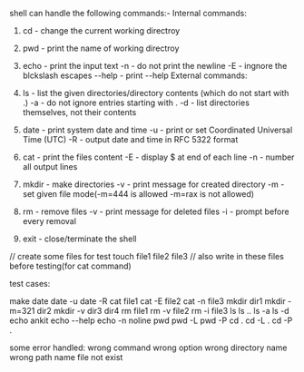 shell can handle the following commands:-
Internal commands:
1. cd - change the current working directroy
   
2. pwd - print the name of working directroy

3. echo - print the input text
	-n - do not print the newline
	-E - ingnore the blckslash escapes
	--help - print --help
External commands:
1. ls - list the given directories/directory contents (which do not start with .)
	-a - do not ignore entries starting with .
	-d - list directories themselves, not their contents
2. date - print system date and time
	-u - print or set Coordinated Universal Time (UTC)
	-R - output date and time in RFC 5322 format
3. cat - print the files content
	-E - display $ at end of each line
	-n - number all output lines
4. mkdir - make directories
	-v - print message for created directory
	-m - set given file mode(-m=444 is allowed -m=rax is not allowed)
5. rm - remove files
	-v - print message for deleted files
	-i - prompt before every removal
6. exit - close/terminate the shell



// create some files for test
touch file1 file2 file3
// also write in these files before testing(for cat command) 

test cases:

make
date
date -u
date -R
cat file1
cat -E file2
cat -n file3
mkdir dir1
mkdir -m=321 dir2
mkdir -v dir3 dir4
rm file1
rm -v file2
rm -i file3
ls
ls ..
ls -a
ls -d
echo ankit
echo --help
echo -n noline
pwd
pwd -L
pwd -P
cd .
cd -L .
cd -P .

some error handled:
wrong command
wrong option
wrong directory name
wrong path name
file not exist

